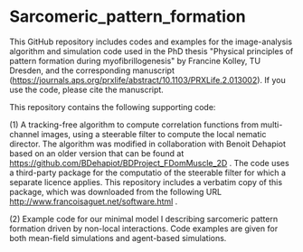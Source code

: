 # Sarcomeric_pattern_formation
This GitHub repository includes codes and examples for the image-analysis algorithm and simulation code used in the PhD thesis "Physical principles of pattern formation during myofibrillogenesis" by Francine Kolley, TU Dresden, and the corresponding manuscript (https://journals.aps.org/prxlife/abstract/10.1103/PRXLife.2.013002). If you use the code, please cite the manuscript.

This repository contains the following supporting code:

(1) A tracking-free algorithm to compute correlation functions from multi-channel images, using a steerable filter to compute the local nematic director.
    The algorithm was modified in collaboration with Benoit Dehapiot based on an older version that can be found at https://github.com/BDehapiot/BDProject_FDomMuscle_2D .
    The code uses a third-party package for the computatio of the steerable filter for which a separate licence applies. 
    This repository includes a verbatim copy of this package, which was downloaded from the following URL http://www.francoisaguet.net/software.html .
    
(2) Example code for our minimal model I describing sarcomeric pattern formation driven by non-local interactions. 
    Code examples are given for both mean-field simulations and agent-based simulations. 
